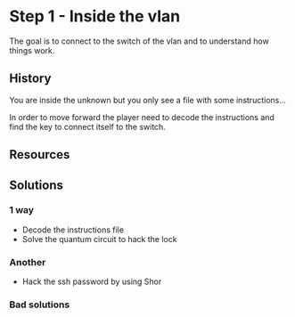 # Step 1 - Inside the vlan

The goal is to connect to the switch of the vlan and to understand how things work.

## History

You are inside the unknown but you only see a file with some instructions...

In order to move forward the player need to decode the instructions and find the key to connect itself to the switch.

## Resources

## Solutions

### 1 way

- Decode the instructions file
- Solve the quantum circuit to hack the lock

### Another

- Hack the ssh password by using Shor

### Bad solutions
